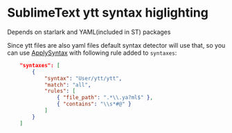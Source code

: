 # SublimeText ytt syntax higlighting

Depends on starlark and YAML(included in ST) packages

Since ytt files are also yaml files default syntax detector will use that, so you can use [ApplySyntax](https://github.com/facelessuser/ApplySyntax) with following rule added to `syntaxes`:

```json
    "syntaxes": [
        {
            "syntax": "User/ytt/ytt",
            "match": "all",
            "rules": [
                { "file_path": ".*\\.ya?ml$" },
                { "contains": "\\s*#@" }
            ]
        }
    ]

```
